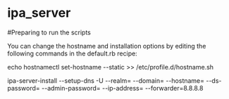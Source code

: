 # ipa_server
#Preparing to run the scripts

You can change the hostname and installation options by editing the following commands in the default.rb recipe:

echo hostnamectl set-hostname <FQDN> --static >> /etc/profile.d/hostname.sh

ipa-server-install --setup-dns -U --realm=<realm> --domain=<domain-name> --hostname=<FQDN> --ds-password=<password> --admin-password=<password> --ip-address=<pvt-ip-addr> --forwarder=8.8.8.8
